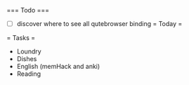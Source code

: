 === Todo ===
- [ ] discover where to see all qutebrowser binding
= Today =

= Tasks = 
- Loundry
- Dishes
- English (memHack and anki)
- Reading
